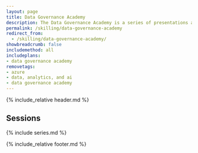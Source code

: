```yaml
---
layout: page
title: Data Governance Academy
description: The Data Governance Academy is a series of presentations and hands-on material for topics related to data governance, Microsoft Purview, security, and data estate management.
permalink: /skilling/data-governance-academy
redirect_from:
  - /skilling/data-governance-academy/
showbreadcrumb: false
includemethod: all
includeplans:
- data governance academy
removetags:
- azure
- data, analytics, and ai
- data governance academy
---
```


{% include_relative header.md %}

## Sessions

{% include series.md %}

{% include_relative footer.md %}